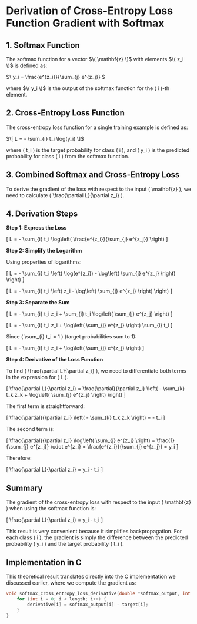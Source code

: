 # Derivation of Cross-Entropy Loss Function Gradient with Softmax

## 1. Softmax Function

The softmax function for a vector $\( \mathbf{z} \)$ with elements $\( z_i \)$ is defined as:

$\ y_i = \frac{e^{z_i}}{\sum_{j} e^{z_j}} \$

where $\( y_i \)$ is the output of the softmax function for the \( i \)-th element.

## 2. Cross-Entropy Loss Function

The cross-entropy loss function for a single training example is defined as:

$\[ L = - \sum_{i} t_i \log(y_i) \]$

where \( t_i \) is the target probability for class \( i \), and \( y_i \) is the predicted probability for class \( i \) from the softmax function.

## 3. Combined Softmax and Cross-Entropy Loss

To derive the gradient of the loss with respect to the input \( \mathbf{z} \), we need to calculate \( \frac{\partial L}{\partial z_i} \).

## 4. Derivation Steps

**Step 1: Express the Loss**

\[ L = - \sum_{i} t_i \log\left( \frac{e^{z_i}}{\sum_{j} e^{z_j}} \right) \]

**Step 2: Simplify the Logarithm**

Using properties of logarithms:

\[ L = - \sum_{i} t_i \left( \log(e^{z_i}) - \log\left( \sum_{j} e^{z_j} \right) \right) \]

\[ L = - \sum_{i} t_i \left( z_i - \log\left( \sum_{j} e^{z_j} \right) \right) \]

**Step 3: Separate the Sum**

\[ L = - \sum_{i} t_i z_i + \sum_{i} t_i \log\left( \sum_{j} e^{z_j} \right) \]

\[ L = - \sum_{i} t_i z_i + \log\left( \sum_{j} e^{z_j} \right) \sum_{i} t_i \]

Since \( \sum_{i} t_i = 1 \) (target probabilities sum to 1):

\[ L = - \sum_{i} t_i z_i + \log\left( \sum_{j} e^{z_j} \right) \]

**Step 4: Derivative of the Loss Function**

To find \( \frac{\partial L}{\partial z_i} \), we need to differentiate both terms in the expression for \( L \).

\[ \frac{\partial L}{\partial z_i} = \frac{\partial}{\partial z_i} \left( - \sum_{k} t_k z_k + \log\left( \sum_{j} e^{z_j} \right) \right) \]

The first term is straightforward:

\[ \frac{\partial}{\partial z_i} \left( - \sum_{k} t_k z_k \right) = - t_i \]

The second term is:

\[ \frac{\partial}{\partial z_i} \log\left( \sum_{j} e^{z_j} \right) = \frac{1}{\sum_{j} e^{z_j}} \cdot e^{z_i} = \frac{e^{z_i}}{\sum_{j} e^{z_j}} = y_i \]

Therefore:

\[ \frac{\partial L}{\partial z_i} = y_i - t_i \]

## Summary

The gradient of the cross-entropy loss with respect to the input \( \mathbf{z} \) when using the softmax function is:

\[ \frac{\partial L}{\partial z_i} = y_i - t_i \]

This result is very convenient because it simplifies backpropagation. For each class \( i \), the gradient is simply the difference between the predicted probability \( y_i \) and the target probability \( t_i \).

## Implementation in C

This theoretical result translates directly into the C implementation we discussed earlier, where we compute the gradient as:

```c
void softmax_cross_entropy_loss_derivative(double *softmax_output, int *target, double *derivative, int length) {
    for (int i = 0; i < length; i++) {
        derivative[i] = softmax_output[i] - target[i];
    }
}
